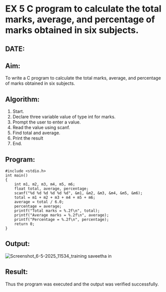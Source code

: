 # EX 5 C program to calculate the total marks, average, and percentage of marks obtained in six subjects.
## DATE:
## Aim:
To write a C program to calculate the total marks, average, and percentage of marks obtained in six subjects.

## Algorithm:
1. Start. 
2. Declare three variable value of type int for marks. 
3. Prompt the user to enter a value. 
4. Read the value using scanf. 
5. Find total and average. 
6. Print the result 
7. End.    

## Program:
```
#include <stdio.h>
int main()
{
    int m1, m2, m3, m4, m5, m6;
    float total, average, percentage;
    scanf("%d %d %d %d %d %d", &m1, &m2, &m3, &m4, &m5, &m6);
    total = m1 + m2 + m3 + m4 + m5 + m6;
    average = total / 6.0;
    percentage = average;  
    printf("Total marks = %.2f\n", total);
    printf("Average marks = %.2f\n", average);
    printf("Percentage = %.2f\n", percentage);
    return 0;
}

```
## Output:

![Screenshot_6-5-2025_11534_training saveetha in](https://github.com/user-attachments/assets/5b55b761-9b55-4160-90bb-bfd3692c1b78)

## Result:
Thus the program was executed and the output was verified successfully.
